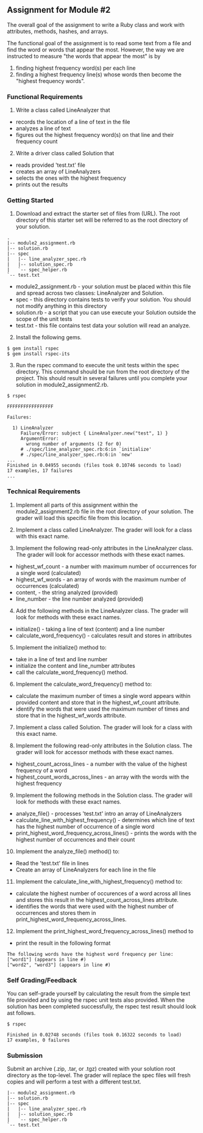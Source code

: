## Assignment for Module #2

The overall goal of the assignment to write a Ruby class and work with
attributes, methods, hashes, and arrays.

The functional goal of the assignment is to read some text from a file and find the word or words that appear the most. However, the way we are instructed to measure "the words that appear the most" is by 

  1. finding highest frequency word(s) per each line
  2. finding a highest frequency line(s) whose words then become the "highest frequency words".

### Functional Requirements

1. Write a class called LineAnalyzer that 
  - records the location of a line of text in the file
  - analyzes a line of text
  - figures out the highest frequency word(s) on that line and their frequency count

2. Write a driver class called Solution that
  - reads provided 'test.txt' file
  - creates an array of LineAnalyzers
  - selects the ones with the highest frequency
  - prints out the results

### Getting Started

1. Download and extract the starter set of files from (URL). The root
directory of this starter set will be referred to as the root directory
of your solution.
```text
.
|-- module2_assignment.rb
|-- solution.rb
|-- spec
|   |-- line_analyzer_spec.rb
|   |-- solution_spec.rb
|   `-- spec_helper.rb
`-- test.txt
```
  * module2_assignment.rb - your solution must be placed within this file
  and spread across two classes: LineAnalyzer and Solution.
  * spec - this directory contains tests to verify your solution. You should
  not modify anything in this directory
  * solution.rb - a script that you can use execute your Solution outside the scope 
  of the unit tests
  * test.txt - this file contains test data your solution will read an analyze.

2. Install the following gems.
```shell
$ gem install rspec
$ gem install rspec-its
```

3. Run the rspec command to execute the unit tests within the spec
directory. This command should be run from the root directory of the
project. This should result in several failures until you complete your
solution in module2_assignment2.rb.

```shell
$ rspec

FFFFFFFFFFFFFFFFF

Failures:

  1) LineAnalyzer 
     Failure/Error: subject { LineAnalyzer.new("test", 1) }
     ArgumentError:
       wrong number of arguments (2 for 0)
     # ./spec/line_analyzer_spec.rb:6:in `initialize'
     # ./spec/line_analyzer_spec.rb:6:in `new'
...
Finished in 0.04955 seconds (files took 0.10746 seconds to load)
17 examples, 17 failures
...
```

### Technical Requirements

1. Implement all parts of this assignment within the module2_assignment2.rb 
file in the root directory of your solution. The grader will load this specific
file from this location.

2. Implement a class called LineAnalyzer. The grader will look for a
class with this exact name.

3. Implement the following read-only attributes in the LineAnalyzer
class. The grader will look for accessor methods with these exact names.
  * highest_wf_count - a number with maximum number of occurrences for a single word (calculated)
  * highest_wf_words - an array of words with the maximum number of occurrences (calculated)
  * content,         - the string analyzed (provided)
  * line_number      - the line number analyzed (provided)

4. Add the following methods in the LineAnalyzer class. The grader will look
for methods with these exact names.
  * initialize() - taking a line of text (content) and a line number
  * calculate_word_frequency() - calculates result and stores in attributes

5. Implement the initialize() method to:
  * take in a line of text and line number
  * initialize the content and line_number attributes
  * call the calculate_word_frequency() method.

6. Implement the calculate_word_frequency() method to:
  * calculate the maximum number of times a single word appears within
  provided content and store that in the highest_wf_count attribute.
  * identify the words that were used the maximum number of times and
  store that in the highest_wf_words attribute.

7. Implement a class called Solution. The grader will look for a class
with this exact name.

8. Implement the following read-only attributes in the Solution
class. The grader will look for accessor methods with these exact names.
  * highest_count_across_lines - a number with the value of the highest frequency of a word
  * highest_count_words_across_lines - an array with the words with the highest frequency

9. Implement the following methods in the Solution class. The grader will 
look for methods with these exact names.
  * analyze_file() - processes 'test.txt' intro an array of LineAnalyzers
  * calculate_line_with_highest_frequency() - determines which line of
  text has the highest number of occurrence of a single word
  * print_highest_word_frequency_across_lines() - prints the words with the 
  highest number of occurrences and their count

10. Implement the analyze_file() method() to:
  * Read the 'test.txt' file in lines 
  * Create an array of LineAnalyzers for each line in the file

11. Implement the calculate_line_with_highest_frequency() method to:
  * calculate the highest number of occurences of a word across all lines
  and stores this result in the highest_count_across_lines attribute.
  * identifies the words that were used with the highest number of occurrences
  and stores them in print_highest_word_frequency_across_lines.

12. Implement the print_highest_word_frequency_across_lines() method to
  * print the result in the following format

```text
The following words have the highest word frequency per line: 
["word1"] (appears in line #)
["word2", "word3"] (appears in line #)
```

### Self Grading/Feedback

You can self-grade yourself by calculating the result from the simple text file
provided and by using the rspec unit tests also provided. When the solution
has been completed successfully, the rspec test result should look ast follows.


```shell
$ rspec

Finished in 0.02748 seconds (files took 0.16322 seconds to load)
17 examples, 0 failures
```

### Submission

Submit an archive (.zip, .tar, or .tgz) created with your solution root
directory as the top-level. The grader will replace the spec files will 
fresh copies and will perform a test with a different test.txt.

```text
|-- module2_assignment.rb
|-- solution.rb
|-- spec
|   |-- line_analyzer_spec.rb
|   |-- solution_spec.rb
|   `-- spec_helper.rb
`-- test.txt
```
